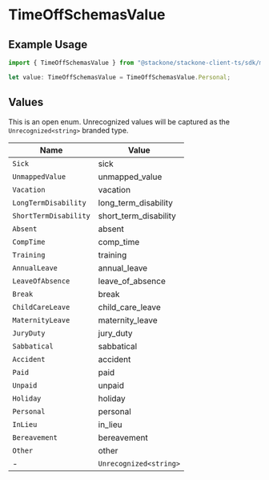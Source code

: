 # TimeOffSchemasValue

## Example Usage

```typescript
import { TimeOffSchemasValue } from "@stackone/stackone-client-ts/sdk/models/shared";

let value: TimeOffSchemasValue = TimeOffSchemasValue.Personal;
```

## Values

This is an open enum. Unrecognized values will be captured as the `Unrecognized<string>` branded type.

| Name                   | Value                  |
| ---------------------- | ---------------------- |
| `Sick`                 | sick                   |
| `UnmappedValue`        | unmapped_value         |
| `Vacation`             | vacation               |
| `LongTermDisability`   | long_term_disability   |
| `ShortTermDisability`  | short_term_disability  |
| `Absent`               | absent                 |
| `CompTime`             | comp_time              |
| `Training`             | training               |
| `AnnualLeave`          | annual_leave           |
| `LeaveOfAbsence`       | leave_of_absence       |
| `Break`                | break                  |
| `ChildCareLeave`       | child_care_leave       |
| `MaternityLeave`       | maternity_leave        |
| `JuryDuty`             | jury_duty              |
| `Sabbatical`           | sabbatical             |
| `Accident`             | accident               |
| `Paid`                 | paid                   |
| `Unpaid`               | unpaid                 |
| `Holiday`              | holiday                |
| `Personal`             | personal               |
| `InLieu`               | in_lieu                |
| `Bereavement`          | bereavement            |
| `Other`                | other                  |
| -                      | `Unrecognized<string>` |